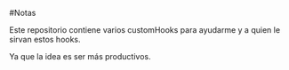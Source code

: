 #Notas

Este repositorio contiene varios customHooks para ayudarme y a quien le sirvan estos hooks.

Ya que la idea es ser más productivos.

